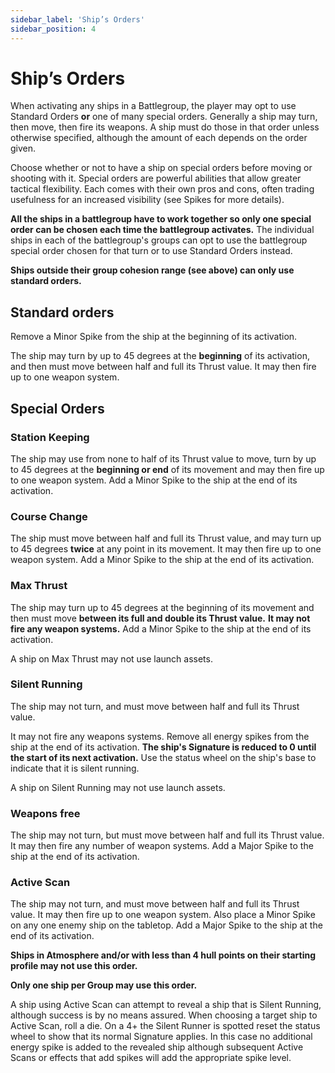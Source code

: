 ```yaml
---
sidebar_label: 'Ship’s Orders'
sidebar_position: 4
---
```


# Ship’s Orders

When activating any ships in a Battlegroup, the player may opt to use Standard Orders **or** one of many special orders. Generally a ship may turn, then move, then fire its weapons. A ship must do those in that order unless otherwise specified, although the amount of each depends on the order given.

Choose whether or not to have a ship on special orders before moving or shooting with it. Special orders are powerful abilities that allow greater tactical flexibility. Each comes with their own pros and cons, often trading usefulness for an increased visibility (see Spikes for more details).

**All the ships in a battlegroup have to work together so only one  special  order can be chosen each time the battlegroup activates.** The individual ships in each of the battlegroup's groups can opt to use the battlegroup special order chosen for that turn or to use Standard Orders instead.

**Ships outside their group cohesion range (see above) can only use standard orders.**

## Standard orders

Remove a Minor Spike from the ship at the beginning of its activation.

The ship may turn by up to 45 degrees at the **beginning** of its activation, and then must move between half and full its Thrust value. It may then fire up to one weapon system.

## Special Orders

### Station Keeping

The ship may use from none to half of its Thrust value to move, turn by up to 45 degrees at the **beginning or end** of its movement and may then fire up to one weapon system. Add a Minor Spike to the ship at the end of its activation.

### Course Change

The ship must move between half and full its Thrust value, and may turn up to 45 degrees **twice** at any point in its movement. It may then fire up to one weapon system. Add a Minor Spike to the ship at the end of its activation.

### Max Thrust

The ship may turn up to 45 degrees at the beginning of its movement and then must move **between its full and double its Thrust value.** **It may not fire any weapon systems.** Add a Minor Spike to the ship at the end of its activation.

A ship on Max Thrust may not use launch assets.

### Silent Running

The ship may not turn, and must move between half and full its Thrust value.

It may not fire any weapons systems. Remove all energy spikes from the ship at the end of its activation. **The ship's Signature is reduced to 0 until the start of its next activation.** Use the status wheel on the ship's base to indicate that it is silent running.

A ship on Silent Running may not use launch assets.

### Weapons free

The ship may not turn, but must move between half and full its Thrust value. It may then fire any number of weapon systems. Add a Major Spike to the ship at the end of its activation.

### Active Scan

The ship may not turn, and must move between half and full its Thrust value. It may then fire up to one weapon system. Also place a Minor Spike on any one enemy ship on the tabletop. Add a Major Spike to the ship at the end of its activation.

**Ships in Atmosphere and/or with less than 4 hull points on their starting profile may not use this order.**

**Only one ship per Group may use this order.**

A ship using Active Scan can attempt to reveal a ship that is Silent Running, although success is by no means assured. When choosing a target ship to Active Scan, roll a die. On a 4+ the Silent Runner is spotted   reset the status wheel to show that its normal Signature applies. In this case no additional energy spike is added to the revealed ship although subsequent Active Scans or effects that add spikes will add the appropriate spike level.
